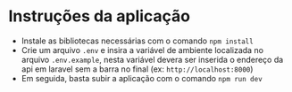 # Instruções da aplicação

* Instale as bibliotecas necessárias com o comando ```npm install```
* Crie um arquivo `.env` e insira a variável de ambiente localizada no arquivo `.env.example`, nesta variável devera ser inserida o endereço da api em laravel sem a barra no final (ex: `http://localhost:8000`)
* Em seguida, basta subir a aplicação com o comando `npm run dev`
